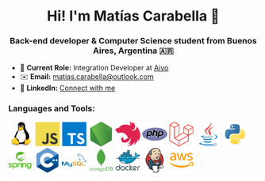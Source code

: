<h1 align="center">Hi! I'm Matías Carabella 👾</h1>
<h3 align="center">Back-end developer & Computer Science student from Buenos Aires, Argentina 🇦🇷</h3>

- 💼 **Current Role:** Integration Developer at [Aivo](https://www.aivo.co/)
- ✉️ **Email:** [matias.carabella@outlook.com](mailto:matias.carabella@outlook.com)
- 👥 **LinkedIn:** [Connect with me](https://linkedin.com/in/matiascarabella)

<h3 align="left">Languages and Tools:</h3>
<div align="left">
<a href="https://www.linux.org/"><img src="https://github.com/devicons/devicon/blob/master/icons/linux/linux-original.svg" height="50" alt="linux" /></a>
<a href="https://developer.mozilla.org/en-US/docs/Web/JavaScript"><img src="https://github.com/devicons/devicon/blob/master/icons/javascript/javascript-original.svg" height="50" alt="javascript" /></a>
<a href="https://www.typescriptlang.org/"><img src="https://github.com/devicons/devicon/blob/master/icons/typescript/typescript-original.svg" height="50" alt="typescript" /></a>
<a href="https://nodejs.org/"><img src="https://github.com/devicons/devicon/blob/master/icons/nodejs/nodejs-original.svg" height="50" alt="nodejs" /></a>
<a href="https://nestjs.com/"><img src="https://github.com/devicons/devicon/blob/master/icons/nestjs/nestjs-original.svg" height="50" alt="nestjs" /></a>
<a href="https://www.php.net/"><img src="https://github.com/devicons/devicon/blob/master/icons/php/php-original.svg" height="50" alt="php" /></a>
<a href="https://laravel.com/"><img src="https://github.com/devicons/devicon/blob/master/icons/laravel/laravel-original.svg" height="50" alt="laravel" /></a>
<a href="https://www.java.com/"><img src="https://github.com/devicons/devicon/blob/master/icons/java/java-original.svg" height="50" alt="java" /></a>
<a href="https://www.python.org/"><img src="https://github.com/devicons/devicon/blob/master/icons/python/python-original.svg" height="50" alt="python" /></a>
<a href="https://spring.io/"><img src="https://github.com/devicons/devicon/blob/master/icons/spring/spring-original-wordmark.svg" height="50" alt="spring" /></a>
<a href="https://www.cplusplus.com/"><img src="https://github.com/devicons/devicon/blob/master/icons/cplusplus/cplusplus-original.svg" height="50" alt="cplusplus" /></a>
<a href="https://www.mysql.com/"><img src="https://github.com/devicons/devicon/blob/master/icons/mysql/mysql-original-wordmark.svg" height="50" alt="mysql" /></a>
<a href="https://www.mongodb.com/"><img src="https://github.com/devicons/devicon/blob/master/icons/mongodb/mongodb-plain-wordmark.svg" height="50" alt="mongodb" /></a>
<a href="https://www.docker.com/"><img src="https://github.com/devicons/devicon/blob/master/icons/docker/docker-original-wordmark.svg" height="50" alt="docker" /></a>
<a href="https://www.jenkins.io/"><img src="https://github.com/devicons/devicon/blob/master/icons/jenkins/jenkins-original.svg" height="50" alt="jenkins" /></a>
<a href="https://aws.amazon.com/"><img src="https://github.com/devicons/devicon/blob/master/icons/amazonwebservices/amazonwebservices-plain-wordmark.svg" height="50" alt="amazonwebservices" /></a>

</div>
